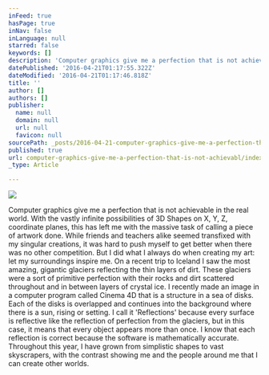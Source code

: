 ```yaml
---
inFeed: true
hasPage: true
inNav: false
inLanguage: null
starred: false
keywords: []
description: 'Computer graphics give me a perfection that is not achievable in the real world. With the vastly infinite possibilities of 3D Shapes on X, Y, Z, coordinate planes, this has left me with the massive task of calling a piece of artwork done. While friends and teachers alike seemed transfixed with my singular creations, it was hard to push myself to get better when there was no other competition. But I did what I always do when creating my art: let my surroundings inspire me. On a recent trip to Iceland I saw the most amazing, gigantic glaciers reflecting the thin layers of dirt. These glaciers were a sort of primitive perfection with their rocks and dirt scattered throughout and in between layers of crystal ice. I recently made an image in a computer program called Cinema 4D that is a structure in a sea of disks. Each of the disks is overlapped and continues into the background where there is a sun, rising or setting. I call it ‘Reflections’ because every surface is reflective like the reflection of perfection from the glaciers, but in this case, it means that every object appears more than once. I know that each reflection is correct because the software is mathematically accurate. Throughout this year, I have grown from simplistic shapes to vast skyscrapers, with the contrast showing me and the people around me that I can create other worlds.'
datePublished: '2016-04-21T01:17:55.322Z'
dateModified: '2016-04-21T01:17:46.818Z'
title: ''
author: []
authors: []
publisher:
  name: null
  domain: null
  url: null
  favicon: null
sourcePath: _posts/2016-04-21-computer-graphics-give-me-a-perfection-that-is-not-achievabl.md
published: true
url: computer-graphics-give-me-a-perfection-that-is-not-achievabl/index.html
_type: Article

---
```

![](https://the-grid-user-content.s3-us-west-2.amazonaws.com/fded6bda-11b6-448a-af0f-beb8386d8c41.jpg)

Computer graphics give me a perfection that is not achievable in the real world. With the vastly infinite possibilities of 3D Shapes on X, Y, Z, coordinate planes, this has left me with the massive task of calling a piece of artwork done. While friends and teachers alike seemed transfixed with my singular creations, it was hard to push myself to get better when there was no other competition. But I did what I always do when creating my art: let my surroundings inspire me. On a recent trip to Iceland I saw the most amazing, gigantic glaciers reflecting the thin layers of dirt. These glaciers were a sort of primitive perfection with their rocks and dirt scattered throughout and in between layers of crystal ice. I recently made an image in a computer program called Cinema 4D that is a structure in a sea of disks. Each of the disks is overlapped and continues into the background where there is a sun, rising or setting. I call it 'Reflections' because every surface is reflective like the reflection of perfection from the glaciers, but in this case, it means that every object appears more than once. I know that each reflection is correct because the software is mathematically accurate. Throughout this year, I have grown from simplistic shapes to vast skyscrapers, with the contrast showing me and the people around me that I can create other worlds.